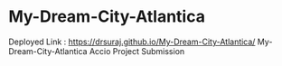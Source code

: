 # My-Dream-City-Atlantica
Deployed Link : https://drsuraj.github.io/My-Dream-City-Atlantica/
My-Dream-City-Atlantica Accio Project Submission
